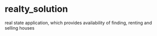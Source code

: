# realty_solution
real state application, which provides availability of finding, renting and selling houses

